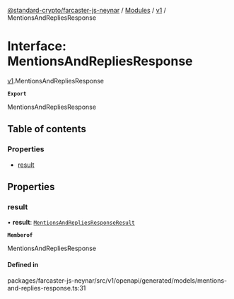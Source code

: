 [@standard-crypto/farcaster-js-neynar](../README.md) / [Modules](../modules.md) / [v1](../modules/v1.md) / MentionsAndRepliesResponse

# Interface: MentionsAndRepliesResponse

[v1](../modules/v1.md).MentionsAndRepliesResponse

**`Export`**

MentionsAndRepliesResponse

## Table of contents

### Properties

- [result](v1.MentionsAndRepliesResponse.md#result)

## Properties

### result

• **result**: [`MentionsAndRepliesResponseResult`](v1.MentionsAndRepliesResponseResult.md)

**`Memberof`**

MentionsAndRepliesResponse

#### Defined in

packages/farcaster-js-neynar/src/v1/openapi/generated/models/mentions-and-replies-response.ts:31
